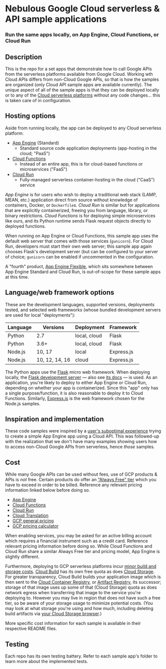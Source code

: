 # Nebulous Google Cloud serverless &amp; API sample applications
### Run the same apps locally, on App Engine, Cloud Functions, or Cloud Run

## Description

This is the repo for a set apps that demonstrate how to call Google APIs from the serverless platforms available from Google Cloud. Working wth Cloud APIs differs from non-Cloud Google APIs, so that is how the samples are organized (only Cloud API sample apps are available currently). The unique aspect of all of the sample apps is that they can be deployed locally or to any of the [Cloud serverless platforms](https://cloud.google.com/serverless) without any code changes... this is taken care of in configuration.


## Hosting options

Aside from running locally, the app can be deployed to any Cloud serverless platform:

- [App Engine](https://cloud.google.com/appengine) (Standard)
    - Standard source code application deployments (app-hosting in the cloud; "PaaS")
- [Cloud Functions](https://cloud.google.com/functions)
    - Instead of an entire app, this is for cloud-based functions or microservices ("FaaS")
- [Cloud Run](https://cloud.run)
    - Fully-managed serverless container-hosting in the cloud ("CaaS") service

_App Engine_ is for users who wish to deploy a traditional web stack (LAMP, MEAN, etc.) application direct from source without knowledge of containers, Docker, or `Dockerfile`s. _Cloud Run_ is similar but for applications that are explicitly containerized, freeing you from language, library, or binary restrictions. _Cloud Functions_ is for deploying simple microservices like ours, and its Python runtime sends Flask request objects directly to deployed functions.

When running on App Engine or Cloud Functions, this sample app uses the default web server that comes with those services (`gunicorn`). For Cloud Run, developers must start their own web server; this sample app again chooses Flask's development server (but can be configured to your server of choice; `gunicorn` can be enabled if uncommented in the configuration.

A "fourth" product, [App Engine Flexible](https://cloud.google.com/appengine/docs/flexible), which sits somewhere between App Engine Standard and Cloud Run, is out-of-scope for these sample apps at this time.


## Language/web framework options

These are the development languages, supported versions, deployments tested, and selected web frameworks (whose bundled development servers are used for local "deployments"):

Language | Versions | Deployment | Framework
--- | --- | --- | ---
Python|2.7|local, cloud|Flask
Python|3.6+|local, cloud|Flask
Node.js|10, 17|local|Express.js
Node.js|10, 12, 14, 16|cloud|Express.js

The Python apps use the [Flask](https://flask.palletsprojects.com) micro web framework. When deploying locally, the [Flask development server](https://flask.palletsprojects.com/en/master/server) &mdash; also see [its docs](https://flask.palletsprojects.com/server) &mdash; is used. As an application, you're likely to deploy to either App Engine or Cloud Run, depending on whether your app is containerized. Since this "app" only has a single purpose/function, it is also reasonable to deploy it to Cloud Functions. Similarly, [Express.js](https://expressjs.com) is the web framework chosen for the Node.js samples.


## Inspiration and implementation

These code samples were inspired by a [user's suboptimal experience](https://www.mail-archive.com/google-appengine@googlegroups.com/msg94549.html) trying to create a simple App Engine app using a Cloud API. This was followed-up with the realization that we don't have many examples showing users how to access non-Cloud Google APIs from serverless, hence *those* samples.


## Cost

While many Google APIs can be used without fees, use of GCP products &amp; APIs is _not_ free. Certain products do offer an ["Always Free" tier](https://cloud.google.com/free/docs/gcp-free-tier#free-tier-usage-limits) which you have to exceed in order to be billed. Reference any relevant pricing information linked below before doing so.

- [App Engine](https://cloud.google.com/appengine/pricing)
- [Cloud Functions](https://cloud.google.com/functions/pricing)
- [Cloud Run](https://cloud.google.com/run/pricing)
- [Cloud Translation](https://cloud.google.com/translate/pricing)
- [GCP general pricing](https://cloud.google.com/pricing)
- [GCP pricing calculator](https://cloud.google.com/products/calculator)

When enabling services, you may be asked for an active billing account which requires a financial instrument such as a credit card. Reference relevant pricing information before doing so. While Cloud Functions and Cloud Run share a similar Always Free tier and pricing model, App Engine is slightly different.

Furthermore, deploying to GCP serverless platforms incur [minor build and storage costs](https://cloud.google.com/appengine/pricing#pricing-for-related-google-cloud-products). [Cloud Build](https://cloud.google.com/build/pricing) has its own free quota as does [Cloud Storage](https://cloud.google.com/storage/pricing#cloud-storage-always-free). For greater transparency, Cloud Build builds your application image which is then sent to the [Cloud Container Registry](https://cloud.google.com/container-registry/pricing), or [Artifact Registry](https://cloud.google.com/artifact-registry/pricing), its successor; storage of that image uses up some of that (Cloud Storage) quota as does network egress when transferring that image to the service you're deploying to. However you may live in region that does not have such a free tier, so be aware of your storage usage to minimize potential costs. (You may look at what storage you're using and how much, including deleting build artifacts via [your Cloud Storage browser](https://console.cloud.google.com/storage/browser).)

More specific cost information for each sample is available in their respective README files.


## Testing

Each repo has its own testing battery. Refer to each sample app's folder to learn more about the implemented tests.
